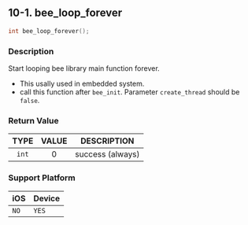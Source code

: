 ## 10-1. bee_loop_forever

```c
int bee_loop_forever();
```

### Description

Start looping bee library main function forever.

* This usally used in embedded system.
* call this function after `bee_init`. Parameter `create_thread` should be `false`.

### Return Value

| TYPE | VALUE | DESCRIPTION |
| :--: | :--: | -- |
| `int` | 0 | success (always) |

### Support Platform

| iOS | Device |
| -- | -- |
| `NO` | `YES` |
